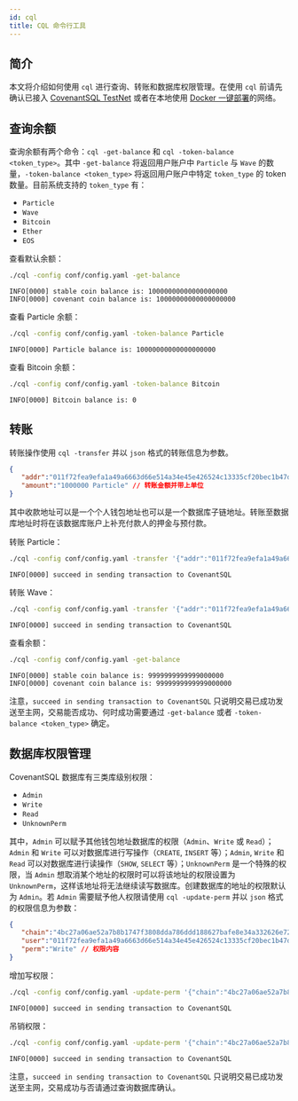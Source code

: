 ```yaml
---
id: cql
title: CQL 命令行工具
---
```


## 简介

本文将介绍如何使用 `cql` 进行查询、转账和数据库权限管理。在使用 `cql` 前请先确认已接入 [CovenantSQL TestNet](quickstart) 或者在本地使用 [Docker 一键部署](development)的网络。

## 查询余额

查询余额有两个命令：`cql -get-balance` 和 `cql -token-balance <token_type>`。其中 `-get-balance` 将返回用户账户中 `Particle` 与 `Wave` 的数量，`-token-balance <token_type>` 将返回用户账户中特定 `token_type` 的 token 数量。目前系统支持的 `token_type` 有：

- `Particle`
- `Wave`
- `Bitcoin`
- `Ether`
- `EOS`

查看默认余额：

```bash
./cql -config conf/config.yaml -get-balance
```

```
INFO[0000] stable coin balance is: 10000000000000000000
INFO[0000] covenant coin balance is: 10000000000000000000
```

查看 Particle 余额：

```bash
./cql -config conf/config.yaml -token-balance Particle
```

```
INFO[0000] Particle balance is: 10000000000000000000
```

查看 Bitcoin 余额：

```bash
./cql -config conf/config.yaml -token-balance Bitcoin
```

```
INFO[0000] Bitcoin balance is: 0
```

## 转账

转账操作使用 `cql -transfer` 并以 `json` 格式的转账信息为参数。

```json
{
   "addr":"011f72fea9efa1a49a6663d66e514a34e45e426524c13335cf20bec1b47d10d6", // 收款地址
   "amount":"1000000 Particle" // 转账金额并带上单位
}
```

其中收款地址可以是一个个人钱包地址也可以是一个数据库子链地址。转账至数据库地址时将在该数据库账户上补充付款人的押金与预付款。

转账 Particle：

```bash
./cql -config conf/config.yaml -transfer '{"addr":"011f72fea9efa1a49a6663d66e514a34e45e426524c13335cf20bec1b47d10d6","amount":"1000000 Particle"}'
```

```
INFO[0000] succeed in sending transaction to CovenantSQL
```

转账 Wave：

```bash
./cql -config conf/config.yaml -transfer '{"addr":"011f72fea9efa1a49a6663d66e514a34e45e426524c13335cf20bec1b47d10d6","amount":"1000000 Wave"}'
```

```
INFO[0000] succeed in sending transaction to CovenantSQL
```

查看余额： 

```bash
./cql -config conf/config.yaml -get-balance
```

```
INFO[0000] stable coin balance is: 9999999999999000000
INFO[0000] covenant coin balance is: 9999999999999000000
```

注意，`succeed in sending transaction to CovenantSQL` 只说明交易已成功发送至主网，交易能否成功、何时成功需要通过 `-get-balance` 或者 `-token-balance <token_type>` 确定。

## 数据库权限管理

CovenantSQL 数据库有三类库级别权限：

- `Admin`
- `Write`
- `Read`
- `UnknownPerm`

其中，`Admin` 可以赋予其他钱包地址数据库的权限（`Admin`、`Write` 或 `Read`）；`Admin` 和 `Write` 可以对数据库进行写操作（`CREATE`, `INSERT` 等）；`Admin`, `Write` 和 `Read` 可以对数据库进行读操作（`SHOW`, `SELECT` 等）；`UnknownPerm` 是一个特殊的权限，当 `Admin` 想取消某个地址的权限时可以将该地址的权限设置为 `UnknownPerm`，这样该地址将无法继续读写数据库。创建数据库的地址的权限默认为 `Admin`。若 `Admin` 需要赋予他人权限请使用 `cql -update-perm` 并以 `json` 格式的权限信息为参数：

```json
{
   "chain":"4bc27a06ae52a7b8b1747f3808dda786ddd188627bafe8e34a332626e7232ba5", // 需要进行权限变更的数据库地址
   "user":"011f72fea9efa1a49a6663d66e514a34e45e426524c13335cf20bec1b47d10d6", // 需要赋予权限的钱包地址
   "perm":"Write" // 权限内容
}
```

增加写权限：

```bash
./cql -config conf/config.yaml -update-perm '{"chain":"4bc27a06ae52a7b8b1747f3808dda786ddd188627bafe8e34a332626e7232ba5","user":"011f72fea9efa1a49a6663d66e514a34e45e426524c13335cf20bec1b47d10d6","perm":"Write"}'
```

```
INFO[0000] succeed in sending transaction to CovenantSQL
```

吊销权限：

```bash
./cql -config conf/config.yaml -update-perm '{"chain":"4bc27a06ae52a7b8b1747f3808dda786ddd188627bafe8e34a332626e7232ba5","user": "011f72fea9efa1a49a6663d66e514a34e45e426524c13335cf20bec1b47d10d6","perm":"UnknownPerm"}'
```

```
INFO[0000] succeed in sending transaction to CovenantSQL
```

注意，`succeed in sending transaction to CovenantSQL` 只说明交易已成功发送至主网，交易成功与否请通过查询数据库确认。

